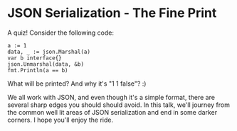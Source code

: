 # JSON Serialization - The Fine Print

A quiz! Consider the following code:

	a := 1
	data, _ := json.Marshal(a)
	var b interface{}
	json.Unmarshal(data, &b)
	fmt.Println(a == b)

What will be printed? And why it's "1 1 false"? :)

We all work with JSON, and even though it's a simple format, there are several sharp edges you should should avoid.
In this talk, we'll journey from the common well lit areas of JSON serialization and end in some darker corners. I hope you'll enjoy the ride.
